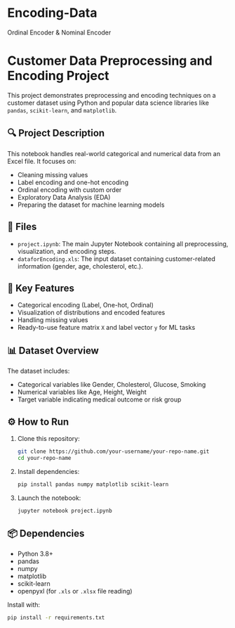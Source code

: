 # Encoding-Data
Ordinal Encoder &amp; Nominal Encoder

# Customer Data Preprocessing and Encoding Project

This project demonstrates preprocessing and encoding techniques on a customer dataset using Python and popular data science libraries like `pandas`, `scikit-learn`, and `matplotlib`.

## 🔍 Project Description

This notebook handles real-world categorical and numerical data from an Excel file. It focuses on:
- Cleaning missing values
- Label encoding and one-hot encoding
- Ordinal encoding with custom order
- Exploratory Data Analysis (EDA)
- Preparing the dataset for machine learning models

## 📁 Files

- `project.ipynb`: The main Jupyter Notebook containing all preprocessing, visualization, and encoding steps.
- `dataforEncoding.xls`: The input dataset containing customer-related information (gender, age, cholesterol, etc.).

## 🧠 Key Features

- Categorical encoding (Label, One-hot, Ordinal)
- Visualization of distributions and encoded features
- Handling missing values
- Ready-to-use feature matrix `X` and label vector `y` for ML tasks

## 📊 Dataset Overview

The dataset includes:
- Categorical variables like Gender, Cholesterol, Glucose, Smoking
- Numerical variables like Age, Height, Weight
- Target variable indicating medical outcome or risk group

## ⚙️ How to Run

1. Clone this repository:
    ```bash
    git clone https://github.com/your-username/your-repo-name.git
    cd your-repo-name
    ```

2. Install dependencies:
    ```bash
    pip install pandas numpy matplotlib scikit-learn
    ```

3. Launch the notebook:
    ```bash
    jupyter notebook project.ipynb
    ```

## 📦 Dependencies

- Python 3.8+
- pandas
- numpy
- matplotlib
- scikit-learn
- openpyxl (for `.xls` or `.xlsx` file reading)

Install with:
```bash
pip install -r requirements.txt
